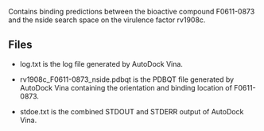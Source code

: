 Contains binding predictions between the bioactive compound F0611-0873 and the nside search space on the virulence factor rv1908c.

## Files

- log.txt is the log file generated by AutoDock Vina.

- rv1908c_F0611-0873_nside.pdbqt is the PDBQT file generated by AutoDock Vina containing the orientation and binding location of F0611-0873.

- stdoe.txt is the combined STDOUT and STDERR output of AutoDock Vina.

